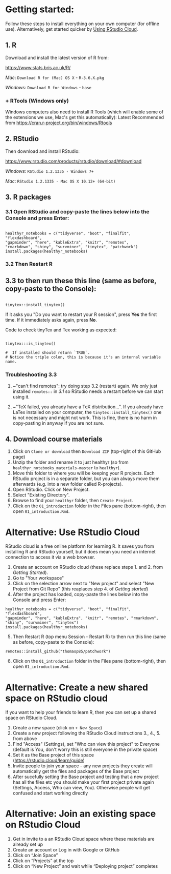 # Getting started:

Follow these steps to install everything on your own computer (for offline use). Alternatively, get started quicker by [Using RStudio Cloud](#alternative-use-rstudio-cloud).
## 1. R

Download and install the latest version of R from:

https://www.stats.bris.ac.uk/R/

*Mac*: `Download R for (Mac) OS X` - `R-3.6.X.pkg`

*Windows*: `Download R for Windows` - `base`


### + RTools (Windows only)

Windows computers also need to install R Tools (which will enable some of the extensions we use, Mac's get this automatically):
Latest Recommended from  https://cran.r-project.org/bin/windows/Rtools

## 2. RStudio

Then download and install RStudio:

https://www.rstudio.com/products/rstudio/download/#download

*Windows*: `RStudio 1.2.1335 - Windows 7+`

*Mac*: `RStudio 1.2.1335 - Mac OS X 10.12+ (64-bit)`

## 3. R packages

### 3.1 Open RStudio and copy-paste the lines below into the Console and press Enter:

```{r}

healthyr_notebooks = c("tidyverse", "boot", "finalfit", "flexdashboard",
"gapminder", "here", "kableExtra", "knitr", "remotes",
"rmarkdown", "shiny", "survminer", "tinytex", "patchwork")
install.packages(healthyr_notebooks)

```

### 3.2 Then Restart R

## 3.3 to then run these this line (same as before, copy-paste to the Console):

```{r}

tinytex::install_tinytex()

```

If it asks you "Do you want to restart your R session", press **Yes** the first time. If it immediately asks again, press **No**.

Code to check tinyTex and Tex working as expected:

```{r, eval = FALSE}

tinytex:::is_tinytex()

#  If installed should return `TRUE`.
# Notice the triple colon, this is because it's an internal variable name.

```

### Troubleshooting 3.3

1. ~"can't find remotes": try doing step 3.2 (restart) again.
We only just installed `remotes::` in *3.1* so RStudio needs a restart before we can start using it.

2. ~"TeX failed, you already have a TeX distribution...". 
If you already have LaTex installed on your computer, the `tinytex::install_tinytex()` one is not necessary and might not work.  This is fine, there is no harm in copy-pasting in anyway if you are not sure.

## 4. Download course materials

1. Click on `Clone or download` then `Download ZIP` (top-right of this GitHub page)
2. Unzip the folder and rename it to just healthyr (so from `healthyr_notebooks_materials-master` to `healthyr`).
3. Move this folder to where you will be keeping your R projects. Each RStudio project is in a separate folder, but you can always move them afterwards (e.g. into a new folder called R-projects).
4. Open RStudio. Click on New Project.
5. Select "Existing Directory".
6. Browse to find your `healthyr` folder, then `Create Project`.
7. Click on the `01_introduction` folder in the Files pane (bottom-right), then open `01_introduction.Rmd`.

# Alternative: Use RStudio Cloud

RStudio cloud is a free online platform for learning R. It saves you from installing R and RStudio yourself, but it does mean you need an internet connection to access it via a web browser.

1. Create an account on RStudio cloud (these replace steps 1. and 2. from *Getting Started*).
2. Go to "Your workspace"
3. Click on the selection arrow next to "New project" and select "New Project from Git Repo" (this reaplaces step 4. of *Getting started*)
4. After the project has loaded, copy-paste the lines below into the Console and press Enter:

```
healthyr_notebooks = c("tidyverse", "boot", "finalfit", "flexdashboard",
"gapminder", "here", "kableExtra", "knitr", "remotes", "rmarkdown",
"shiny", "survminer", "tinytex")
install.packages(healthyr_notebooks)
```

5. Then Restart R (top menu Session - Restart R) to then run this line (same as before, copy-paste to the Console):

```
remotes::install_github("thomasp85/patchwork")
```

6. Click on the `01_introduction` folder in the Files pane (bottom-right), then open `01_introduction.Rmd`.

# Alternative: Create a new shared space on RStudio cloud

If you want to help your friends to learn R, then you can set up a shared space on RStudio Cloud.

1. Create a new space (click on `+ New Space`)
2. Create a new project following the RStudio Cloud instructions 3., 4., 5. from above
3. Find "Access" (Settings), set "Who can view this project" to Everyone (default is You, don't worry this is still everyone in the private space)
4. Set it as the Base project of this space (https://rstudio.cloud/learn/guide)
5. Invite people to join your space - any new projects they create will automatically get the files and packages of the Base project
6. After sucefully setting the Base project and testing that a new project has all the files etc you should make your first project private again (Settings, Access, Who can view, You). Otherwise people will get confused and start working directly 


# Alternative: Join an existing space on RStudio Cloud

1.	Get in invite to a an RStudio Cloud space where these materials are already set up
2.	Create an account or Log in with Google or GitHub
3.	Click on “Join Space”
4.	Click on “Projects” at the top
5.	Click on “New Project” and wait while “Deploying project” completes
